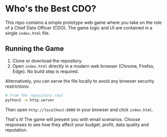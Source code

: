 # Who's the Best CDO?

This repo contains a simple prototype web game where you take on the role of a Chief Data Officer (CDO). The game logic and UI are contained in a single `index.html` file.

## Running the Game

1. Clone or download the repository.
2. Open `index.html` directly in a modern web browser (Chrome, Firefox, Edge). No build step is required.

Alternatively, you can serve the file locally to avoid any browser security restrictions:

```bash
# from the repository root
python3 -m http.server
```

Then open `http://localhost:8000` in your browser and click `index.html`.

That's it! The game will present you with email scenarios. Choose responses to see how they affect your budget, profit, data quality and reputation.
